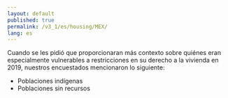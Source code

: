 ```yaml
---
layout: default
published: true
permalink: /v3_1/es/housing/MEX/
lang: es
---
```


Cuando se les pidió que proporcionaran más contexto sobre quiénes eran especialmente vulnerables a restricciones en su derecho a la vivienda en 2019, nuestros encuestados mencionaron lo siguiente:

-	Poblaciones indígenas
-	Poblaciones sin recursos
